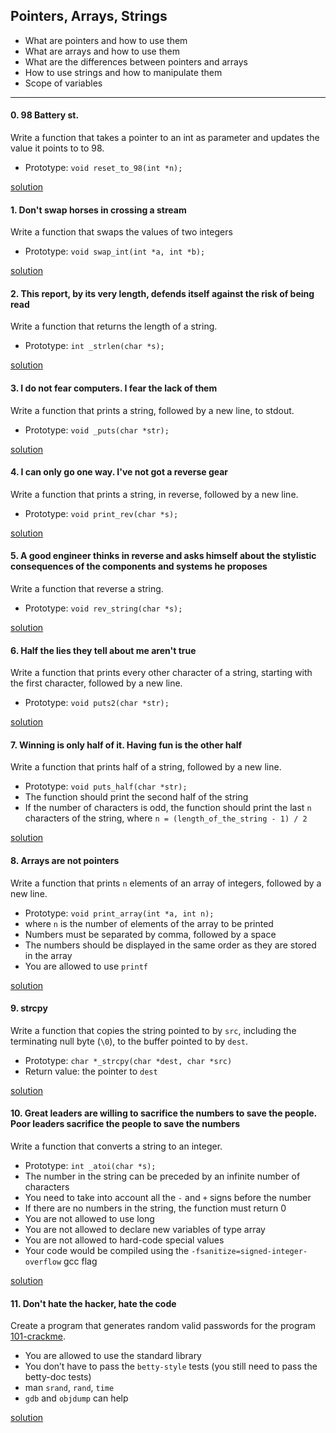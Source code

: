 ## Pointers, Arrays, Strings

* What are pointers and how to use them
* What are arrays and how to use them
* What are the differences between pointers and arrays
* How to use strings and how to manipulate them
* Scope of variables

---

#### 0. 98 Battery st.
Write a function that takes a pointer to an int as parameter and updates the value it points to to 98.
+ Prototype: `void reset_to_98(int *n);`

[solution](/0x05-pointers_arrays_strings/0-rest_to_98.c)

#### 1. Don't swap horses in crossing a stream
Write a function that swaps the values of two integers
+ Prototype: `void swap_int(int *a, int *b);`

[solution](/0x05-pointers_arrays_strings/1-swap.c)

#### 2. This report, by its very length, defends itself against the risk of being read
Write a function that returns the length of a string.
+ Prototype: `int _strlen(char *s);`

[solution](/0x05-pointers_arrays_strings/2-strlen.c)

#### 3. I do not fear computers. I fear the lack of them
Write a function that prints a string, followed by a new line, to stdout.
+ Prototype: `void _puts(char *str);`

[solution](/0x05-pointers_arrays_strings/3-puts.c)

#### 4. I can only go one way. I've not got a reverse gear
Write a function that prints a string, in reverse, followed by a new line.
+ Prototype: `void print_rev(char *s);`

[solution](/0x05-pointers_arrays_strings/4-print_rev.c)

#### 5. A good engineer thinks in reverse and asks himself about the stylistic consequences of the components and systems he proposes
Write a function that reverse a string.
+ Prototype: `void rev_string(char *s);`

[solution](/0x05-pointers_arrays_strings/5-rev_string.c)

#### 6. Half the lies they tell about me aren't true
Write a function that prints every other character of a string, starting with the first character, followed by a new line.
+ Prototype: `void puts2(char *str);`

[solution](/0x05-pointers_arrays_strings/6-puts2.c)

#### 7. Winning is only half of it. Having fun is the other half
Write a function that prints half of a string, followed by a new line.
+ Prototype: `void puts_half(char *str);`
+ The function should print the second half of the string
+ If the number of characters is odd, the function should print the last `n` characters of the string, where `n = (length_of_the_string - 1) / 2`

[solution](/0x05-pointers_arrays_strings/7-puts_half.c)

#### 8. Arrays are not pointers
Write a function that prints `n` elements of an array of integers, followed by a new line.
+ Prototype: `void print_array(int *a, int n);`
+ where `n` is the number of elements of the array to be printed
+ Numbers must be separated by comma, followed by a space
+ The numbers should be displayed in the same order as they are stored in the array
+ You are allowed to use `printf`

[solution](/0x05-pointers_arrays_strings/8-print_array.c)

#### 9. strcpy
Write a function that copies the string pointed to by `src`, including the terminating null byte (`\0`), to the buffer pointed to by `dest`.
+ Prototype: `char *_strcpy(char *dest, char *src)`
+ Return value: the pointer to `dest`

[solution](/0x05-pointers_arrays_strings/9-strcpy.c)

#### 10. Great leaders are willing to sacrifice the numbers to save the people. Poor leaders sacrifice the people to save the numbers
Write a function that converts a string to an integer.
+ Prototype: `int _atoi(char *s);`
+ The number in the string can be preceded by an infinite number of characters
+ You need to take into account all the `-` and `+` signs before the number
+ If there are no numbers in the string, the function must return 0
+ You are not allowed to use long
+ You are not allowed to declare new variables of type array
+ You are not allowed to hard-code special values
+ Your code would be compiled using the `-fsanitize=signed-integer-overflow` gcc flag

[solution](/0x05-pointers_arrays_strings/100-atoi.c)

#### 11. Don't hate the hacker, hate the code
Create a program that generates random valid passwords for the program [101-crackme](https://github.com/holbertonschool/0x04.c).
+ You are allowed to use the standard library
+ You don’t have to pass the `betty-style` tests (you still need to pass the betty-doc tests)
+ man `srand`, `rand`, `time`
+ `gdb` and `objdump` can help

[solution](/0x05-pointers_arrays_strings/101-keygen.c)
